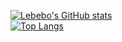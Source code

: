 [![Lebebo's GitHub stats](https://github-readme-stats.vercel.app/api?username=Lebebo&theme=radical&count_private=true)](https://github.com/anuraghazra/github-readme-stats)
<br>
[![Top Langs](https://github-readme-stats.vercel.app/api/top-langs/?username=Lebebo&theme=radical&count_private=true)](https://github.com/anuraghazra/github-readme-stats)
